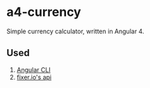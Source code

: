 # a4-currency
Simple currency calculator, written in Angular 4.

## Used
1. [Angular CLI](https://github.com/angular/angular-cli)
2. [fixer.io's api](http://fixer.io)
